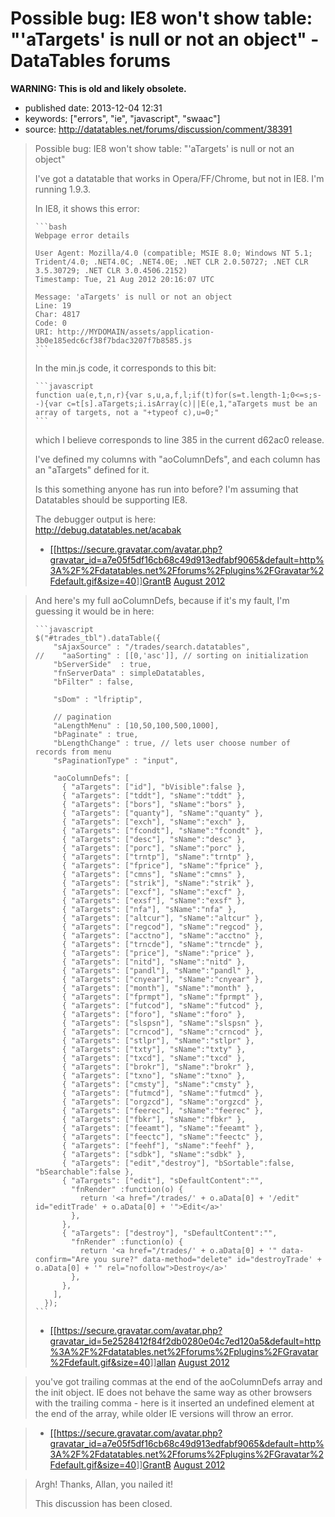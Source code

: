 Possible bug: IE8 won\'t show table: \"\'aTargets\' is null or not an object\" - DataTables forums
==================================================================================================

**WARNING: This is old and likely obsolete.**

-   published date: 2013-12-04 12:31
-   keywords: \[\"errors\", \"ie\", \"javascript\", \"swaac\"\]
-   source: <http://datatables.net/forums/discussion/comment/38391>

> Possible bug: IE8 won\'t show table: \"\'aTargets\' is null or not an object\"
>
> I\'ve got a datatable that works in Opera/FF/Chrome, but not in IE8. I\'m running 1.9.3.
>
> In IE8, it shows this error:
>
> ```` {.example}
> ```bash
> Webpage error details
>
> User Agent: Mozilla/4.0 (compatible; MSIE 8.0; Windows NT 5.1; Trident/4.0; .NET4.0C; .NET4.0E; .NET CLR 2.0.50727; .NET CLR 3.5.30729; .NET CLR 3.0.4506.2152)
> Timestamp: Tue, 21 Aug 2012 20:16:07 UTC
>
> Message: 'aTargets' is null or not an object
> Line: 19
> Char: 4817
> Code: 0
> URI: http://MYDOMAIN/assets/application-3b0e185edc6cf38f7bdac3207f7b8585.js
> ```
> ````
>
> In the min.js code, it corresponds to this bit:
>
> ```` {.example}
> ```javascript
> function ua(e,t,n,r){var s,u,a,f,l;if(t)for(s=t.length-1;0<=s;s--){var c=t[s].aTargets;i.isArray(c)||E(e,1,"aTargets must be an array of targets, not a "+typeof c),u=0;"
> ```
> ````
>
> which I believe corresponds to line 385 in the current d62ac0 release.
>
> I\'ve defined my columns with \"aoColumnDefs\", and each column has an \"aTargets\" defined for it.
>
> Is this something anyone has run into before? I\'m assuming that Datatables should be supporting IE8.
>
> The debugger output is here:\
> <http://debug.datatables.net/acabak>
>
> -   [\[\[<https://secure.gravatar.com/avatar.php?gravatar_id=a7e05f5df16cb68c49d913edfabf9065&default=http%3A%2F%2Fdatatables.net%2Fforums%2Fplugins%2FGravatar%2Fdefault.gif&size=40>](file:///forums/profile/26442/GrantB)\]\][GrantB](file:///forums/profile/26442/GrantB) [August 2012](file:///forums/discussion/comment/38391#Comment_38391)

> And here\'s my full aoColumnDefs, because if it\'s my fault, I\'m guessing it would be in here:
>
> ```` {.example}
> ```javascript
> $("#trades_tbl").dataTable({
>     "sAjaxSource" : "/trades/search.datatables",
> //    "aaSorting" : [[0,'asc']], // sorting on initialization
>     "bServerSide"  : true,
>     "fnServerData" : simpleDatatables,
>     "bFilter" : false,
>
>     "sDom" : "lfriptip",
>
>     // pagination
>     "aLengthMenu" : [10,50,100,500,1000],
>     "bPaginate" : true,
>     "bLengthChange" : true, // lets user choose number of records from menu
>     "sPaginationType" : "input",
>
>     "aoColumnDefs": [
>       { "aTargets": ["id"], "bVisible":false },
>       { "aTargets": ["tddt"], "sName":"tddt" },
>       { "aTargets": ["bors"], "sName":"bors" },
>       { "aTargets": ["quanty"], "sName":"quanty" },
>       { "aTargets": ["exch"], "sName":"exch" },
>       { "aTargets": ["fcondt"], "sName":"fcondt" },
>       { "aTargets": ["desc"], "sName":"desc" },
>       { "aTargets": ["porc"], "sName":"porc" },
>       { "aTargets": ["trntp"], "sName":"trntp" },
>       { "aTargets": ["fprice"], "sName":"fprice" },
>       { "aTargets": ["cmns"], "sName":"cmns" },
>       { "aTargets": ["strik"], "sName":"strik" },
>       { "aTargets": ["excf"], "sName":"excf" },
>       { "aTargets": ["exsf"], "sName":"exsf" },
>       { "aTargets": ["nfa"], "sName":"nfa" },
>       { "aTargets": ["altcur"], "sName":"altcur" },
>       { "aTargets": ["regcod"], "sName":"regcod" },
>       { "aTargets": ["acctno"], "sName":"acctno" },
>       { "aTargets": ["trncde"], "sName":"trncde" },
>       { "aTargets": ["price"], "sName":"price" },
>       { "aTargets": ["nitd"], "sName":"nitd" },
>       { "aTargets": ["pandl"], "sName":"pandl" },
>       { "aTargets": ["cnyear"], "sName":"cnyear" },
>       { "aTargets": ["month"], "sName":"month" },
>       { "aTargets": ["fprmpt"], "sName":"fprmpt" },
>       { "aTargets": ["futcod"], "sName":"futcod" },
>       { "aTargets": ["foro"], "sName":"foro" },
>       { "aTargets": ["slspsn"], "sName":"slspsn" },
>       { "aTargets": ["crncod"], "sName":"crncod" },
>       { "aTargets": ["stlpr"], "sName":"stlpr" },
>       { "aTargets": ["txty"], "sName":"txty" },
>       { "aTargets": ["txcd"], "sName":"txcd" },
>       { "aTargets": ["brokr"], "sName":"brokr" },
>       { "aTargets": ["txno"], "sName":"txno" },
>       { "aTargets": ["cmsty"], "sName":"cmsty" },
>       { "aTargets": ["futmcd"], "sName":"futmcd" },
>       { "aTargets": ["orgzcd"], "sName":"orgzcd" },
>       { "aTargets": ["feerec"], "sName":"feerec" },
>       { "aTargets": ["fbkr"], "sName":"fbkr" },
>       { "aTargets": ["feeamt"], "sName":"feeamt" },
>       { "aTargets": ["feectc"], "sName":"feectc" },
>       { "aTargets": ["feehf"], "sName":"feehf" },
>       { "aTargets": ["sdbk"], "sName":"sdbk" },
>       { "aTargets": ["edit","destroy"], "bSortable":false, "bSearchable":false },
>       { "aTargets": ["edit"], "sDefaultContent":"",
>         "fnRender" :function(o) {
>           return '<a href="/trades/' + o.aData[0] + '/edit" id="editTrade' + o.aData[0] + '">Edit</a>'
>         },
>       },
>       { "aTargets": ["destroy"], "sDefaultContent":"",
>         "fnRender" :function(o) {
>           return '<a href="/trades/' + o.aData[0] + '" data-confirm="Are you sure?" data-method="delete" id="destroyTrade' + o.aData[0] + '" rel="nofollow">Destroy</a>'
>         },
>       },
>     ],
>   });
> ```
> ````
>
> -   [\[\[<https://secure.gravatar.com/avatar.php?gravatar_id=5e2528412f84f2db0280e04c7ed120a5&default=http%3A%2F%2Fdatatables.net%2Fforums%2Fplugins%2FGravatar%2Fdefault.gif&size=40>](file:///forums/profile/1/allan)\]\][allan](file:///forums/profile/1/allan) [August 2012](file:///forums/discussion/comment/38392#Comment_38392)

> you\'ve got trailing commas at the end of the aoColumnDefs array and the init object. IE does not behave the same way as other browsers with the trailing comma - here is it inserted an undefined element at the end of the array, while older IE versions will throw an error.

> -   [\[\[<https://secure.gravatar.com/avatar.php?gravatar_id=a7e05f5df16cb68c49d913edfabf9065&default=http%3A%2F%2Fdatatables.net%2Fforums%2Fplugins%2FGravatar%2Fdefault.gif&size=40>](file:///forums/profile/26442/GrantB)\]\][GrantB](file:///forums/profile/26442/GrantB) [August 2012](file:///forums/discussion/comment/38430#Comment_38430)

> Argh! Thanks, Allan, you nailed it!
>
> This discussion has been closed.
